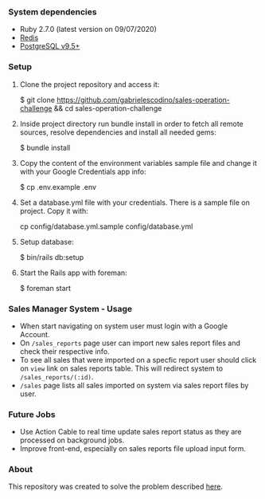 ### System dependencies

* Ruby 2.7.0 (latest version on 09/07/2020)
* [Redis](https://redis.io/topics/quickstart)
* [PostgreSQL v9.5+](https://www.postgresql.org/download/)


### Setup

1.  Clone the project repository and access it:

    $ git clone https://github.com/gabrielescodino/sales-operation-challenge && cd sales-operation-challenge

2.  Inside project directory run bundle install in order to fetch all remote sources, resolve dependencies and install all needed gems:

    $ bundle install
3.  Copy the content of the environment variables sample file and change it with your Google Credentials app info:

    $ cp .env.example .env
4.  Set a database.yml file with your credentials. There is a sample file on project. Copy it with:

    cp config/database.yml.sample config/database.yml

5.  Setup database:

    $ bin/rails db:setup

6.  Start the Rails app with foreman:

    $ foreman start


### Sales Manager System - Usage
 * When start navigating on system user must login with a Google Account.
 * On `/sales_reports` page user can import new sales report files and check their respective info.
 * To see all sales that were imported on a specfic  report user should click on `view` link on sales reports table. This will redirect system to `/sales_reports/(:id)`.
 * `/sales` page lists all sales imported on system via sales report files by user.

### Future Jobs
* Use Action Cable to real time update sales report status as they are processed on background jobs.
* Improve front-end, especially on sales reports file upload input form.

### About

This repository was created to solve the problem described [here](https://github.com/myfreecomm/desafio-programacao-1b).

